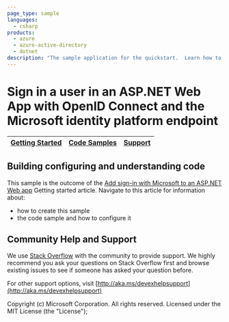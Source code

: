 ```yaml
---
page_type: sample
languages:
  - csharp  
products:
  - azure
  - azure-active-directory  
  - dotnet
description: "The sample application for the quickstart.  Learn how to sign in a user in an ASP.NET Web App with OpenID Connect and the Microsoft identity platform endpoint."
---
```


# Sign in a user in an ASP.NET Web App with OpenID Connect and the Microsoft identity platform endpoint

| [Getting Started](https://aka.ms/aadv2)| [Code Samples](https://github.com/azure-samples/) | [Support](http://aka.ms/devexhelpsupport)
| --- | --- | --- |

## Building configuring and understanding code

This sample is the outcome of the [Add sign-in with Microsoft to an ASP.NET Web app](https://docs.microsoft.com/azure/active-directory/develop/guidedsetups/active-directory-aspnetwebapp) Getting started article. Navigate to this article for information about:

- how to create this sample
- the code sample and how to configure it

## Community Help and Support

We use [Stack Overflow](http://stackoverflow.com/questions/tagged/azure-active-directory) with the community to provide support. We highly recommend you ask your questions on Stack Overflow first and browse existing issues to see if someone has asked your question before.

For other support options, visit [http://aka.ms/devexhelpsupport](http://aka.ms/devexhelpsupport)

Copyright (c) Microsoft Corporation.  All rights reserved. Licensed under the MIT License (the "License");
